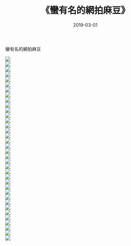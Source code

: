 ﻿---
layout: post
title:  《蠻有名的網拍麻豆》
date:   2019-03-01
img: http://img.660000.xyz/Sharelink/唯美/2019/蠻有名的網拍麻豆/000.jpg
categories: [美女, 清纯, 唯美]
---

蠻有名的網拍麻豆

  ![](http://img.660000.xyz/Sharelink/唯美/2019/蠻有名的網拍麻豆/001.jpg) <br> ![](http://img.660000.xyz/Sharelink/唯美/2019/蠻有名的網拍麻豆/002.jpg) <br> ![](http://img.660000.xyz/Sharelink/唯美/2019/蠻有名的網拍麻豆/003.jpg) <br> ![](http://img.660000.xyz/Sharelink/唯美/2019/蠻有名的網拍麻豆/004.jpg) <br> ![](http://img.660000.xyz/Sharelink/唯美/2019/蠻有名的網拍麻豆/005.jpg) <br> ![](http://img.660000.xyz/Sharelink/唯美/2019/蠻有名的網拍麻豆/006.jpg) <br> ![](http://img.660000.xyz/Sharelink/唯美/2019/蠻有名的網拍麻豆/007.jpg) <br> ![](http://img.660000.xyz/Sharelink/唯美/2019/蠻有名的網拍麻豆/008.jpg) <br> ![](http://img.660000.xyz/Sharelink/唯美/2019/蠻有名的網拍麻豆/009.jpg) <br> ![](http://img.660000.xyz/Sharelink/唯美/2019/蠻有名的網拍麻豆/010.jpg) <br> ![](http://img.660000.xyz/Sharelink/唯美/2019/蠻有名的網拍麻豆/011.jpg) <br> ![](http://img.660000.xyz/Sharelink/唯美/2019/蠻有名的網拍麻豆/012.jpg) <br> ![](http://img.660000.xyz/Sharelink/唯美/2019/蠻有名的網拍麻豆/013.jpg) <br> ![](http://img.660000.xyz/Sharelink/唯美/2019/蠻有名的網拍麻豆/014.jpg) <br> ![](http://img.660000.xyz/Sharelink/唯美/2019/蠻有名的網拍麻豆/015.jpg) <br> ![](http://img.660000.xyz/Sharelink/唯美/2019/蠻有名的網拍麻豆/016.jpg) <br> ![](http://img.660000.xyz/Sharelink/唯美/2019/蠻有名的網拍麻豆/017.jpg) <br> ![](http://img.660000.xyz/Sharelink/唯美/2019/蠻有名的網拍麻豆/018.jpg) <br> ![](http://img.660000.xyz/Sharelink/唯美/2019/蠻有名的網拍麻豆/019.jpg) <br> ![](http://img.660000.xyz/Sharelink/唯美/2019/蠻有名的網拍麻豆/020.jpg) <br> ![](http://img.660000.xyz/Sharelink/唯美/2019/蠻有名的網拍麻豆/021.jpg) <br> ![](http://img.660000.xyz/Sharelink/唯美/2019/蠻有名的網拍麻豆/022.jpg) <br> ![](http://img.660000.xyz/Sharelink/唯美/2019/蠻有名的網拍麻豆/023.jpg) <br> ![](http://img.660000.xyz/Sharelink/唯美/2019/蠻有名的網拍麻豆/024.jpg) <br> ![](http://img.660000.xyz/Sharelink/唯美/2019/蠻有名的網拍麻豆/025.jpg) <br> ![](http://img.660000.xyz/Sharelink/唯美/2019/蠻有名的網拍麻豆/026.jpg) <br> ![](http://img.660000.xyz/Sharelink/唯美/2019/蠻有名的網拍麻豆/027.jpg) <br> ![](http://img.660000.xyz/Sharelink/唯美/2019/蠻有名的網拍麻豆/028.jpg) <br> ![](http://img.660000.xyz/Sharelink/唯美/2019/蠻有名的網拍麻豆/029.jpg) <br> ![](http://img.660000.xyz/Sharelink/唯美/2019/蠻有名的網拍麻豆/030.jpg) <br> ![](http://img.660000.xyz/Sharelink/唯美/2019/蠻有名的網拍麻豆/031.jpg) <br> ![](http://img.660000.xyz/Sharelink/唯美/2019/蠻有名的網拍麻豆/032.jpg) <br> ![](http://img.660000.xyz/Sharelink/唯美/2019/蠻有名的網拍麻豆/033.jpg) <br> ![](http://img.660000.xyz/Sharelink/唯美/2019/蠻有名的網拍麻豆/034.jpg) <br> ![](http://img.660000.xyz/Sharelink/唯美/2019/蠻有名的網拍麻豆/035.jpg) <br> ![](http://img.660000.xyz/Sharelink/唯美/2019/蠻有名的網拍麻豆/036.jpg) <br>